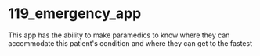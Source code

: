 # 119_emergency_app
This app has the ability to make paramedics to know where they can accommodate this patient's condition and where they can get to the fastest
